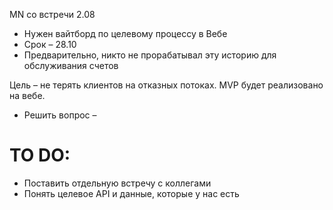 MN со встречи 2.08 
- Нужен вайтборд по целевому процессу в Вебе 
- Срок – 28.10 
- Предварительно, никто не прорабатывал эту историю для обслуживания счетов 

Цель – не терять клиентов на отказных потоках. MVP будет реализовано на вебе. 
- Решить вопрос – 

# TO DO:

- Поставить отдельную встречу с коллегами 
- Понять целевое API и данные, которые у нас есть


